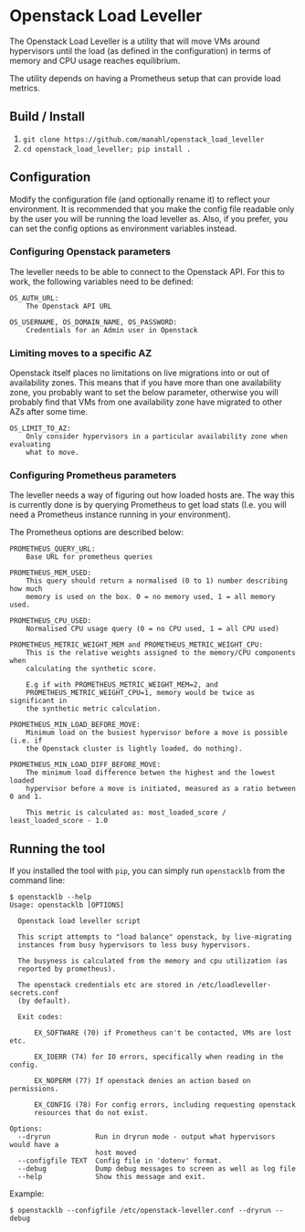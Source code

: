 # Openstack Load Leveller

The Openstack Load Leveller is a utility that will move VMs around hypervisors
until the load (as defined in the configuration) in terms of memory and CPU
usage reaches equilibrium.

The utility depends on having a Prometheus setup that can provide load metrics.


## Build / Install

1. `git clone https://github.com/manahl/openstack_load_leveller`
1. `cd openstack_load_leveller; pip install .`


## Configuration

Modify the configuration file (and optionally rename it) to reflect your
environment. It is recommended that you make the config file readable only by
the user you will be running the load leveller as. Also, if you prefer, you
can set the config options as environment variables instead.


### Configuring Openstack parameters

The leveller needs to be able to connect to the Openstack API. For this to work,
the following variables need to be defined:

```
OS_AUTH_URL:
    The Openstack API URL

OS_USERNAME, OS_DOMAIN_NAME, OS_PASSWORD:
    Credentials for an Admin user in Openstack
```


### Limiting moves to a specific AZ

Openstack itself places no limitations on live migrations into or out of
availability zones. This means that if you have more than one availability zone,
you probably want to set the below parameter, otherwise you will probably find
that VMs from one availability zone have migrated to other AZs after some time.

```
OS_LIMIT_TO_AZ:
    Only consider hypervisors in a particular availability zone when evaluating
    what to move.
```


### Configuring Prometheus parameters

The leveller needs a way of figuring out how loaded hosts are. The way this is
currently done is by querying Prometheus to get load stats (I.e. you will need a
Prometheus instance running in your environment).

The Prometheus options are described below:

```
PROMETHEUS_QUERY_URL:
    Base URL for prometheus queries

PROMETHEUS_MEM_USED:
    This query should return a normalised (0 to 1) number describing how much
    memory is used on the box. 0 = no memory used, 1 = all memory used.

PROMETHEUS_CPU_USED:
    Normalised CPU usage query (0 = no CPU used, 1 = all CPU used)

PROMETHEUS_METRIC_WEIGHT_MEM and PROMETHEUS_METRIC_WEIGHT_CPU:
    This is the relative weights assigned to the memory/CPU components when
    calculating the synthetic score.

    E.g if with PROMETHEUS_METRIC_WEIGHT_MEM=2, and
    PROMETHEUS_METRIC_WEIGHT_CPU=1, memory would be twice as significant in
    the synthetic metric calculation.

PROMETHEUS_MIN_LOAD_BEFORE_MOVE:
    Minimum load on the busiest hypervisor before a move is possible (i.e. if
    the Openstack cluster is lightly loaded, do nothing).

PROMETHEUS_MIN_LOAD_DIFF_BEFORE_MOVE:
    The minimum load difference betwen the highest and the lowest loaded
    hypervisor before a move is initiated, measured as a ratio between 0 and 1.

    This metric is calculated as: most_loaded_score / least_loaded_score - 1.0
```


## Running the tool

If you installed the tool with `pip`, you can simply run `openstacklb` from
the command line:

```
$ openstacklb --help
Usage: openstacklb [OPTIONS]

  Openstack load leveller script

  This script attempts to "load balance" openstack, by live-migrating
  instances from busy hypervisors to less busy hypervisors.

  The busyness is calculated from the memory and cpu utilization (as
  reported by prometheus).

  The openstack credentials etc are stored in /etc/loadleveller-secrets.conf
  (by default).

  Exit codes:

      EX_SOFTWARE (70) if Prometheus can't be contacted, VMs are lost etc.

      EX_IOERR (74) for IO errors, specifically when reading in the config.

      EX_NOPERM (77) If openstack denies an action based on permissions.

      EX_CONFIG (78) For config errors, including requesting openstack
      resources that do not exist.

Options:
  --dryrun           Run in dryrun mode - output what hypervisors would have a
                     host moved
  --configfile TEXT  Config file in 'dotenv' format.
  --debug            Dump debug messages to screen as well as log file
  --help             Show this message and exit.
```

Example:

```
$ openstacklb --configfile /etc/openstack-leveller.conf --dryrun --debug
```
